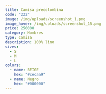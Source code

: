 ```yaml
---
title: Camisa precolombina
code: "222"
image: /img/uploads/screenshot_1.png
image_hover: /img/uploads/screenshot_15.png
price: 250000
category: Hombres
type: Camisa
description: 100% lino
sizes:
  - S
  - M
  - L
colors:
  - name: BEIGE
    hex: "#cecaa9"
  - name: Negro
    hex: "#000000"
---
```

